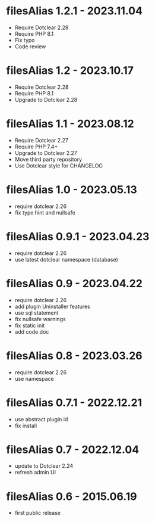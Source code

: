 filesAlias 1.2.1 - 2023.11.04
===========================================================
* Require Dotclear 2.28
* Require PHP 8.1
* Fix typo
* Code review

filesAlias 1.2 - 2023.10.17
===========================================================
* Require Dotclear 2.28
* Require PHP 8.1
* Upgrade to Dotclear 2.28

filesAlias 1.1 - 2023.08.12
===========================================================
* Require Dotclear 2.27
* Require PHP 7.4+
* Upgrade to Dotclear 2.27
* Move third party repository
* Use Dotclear style for CHANGELOG

filesAlias 1.0 - 2023.05.13
===========================================================
* require dotclear 2.26
* fix type hint and nullsafe

filesAlias 0.9.1 - 2023.04.23
===========================================================
* require dotclear 2.26
* use latest dotclear namespace (database)

filesAlias 0.9 - 2023.04.22
===========================================================
* require dotclear 2.26
* add plugin Uninstaller features
* use sql statement
* fix nullsafe warnings
* fix static init
* add code doc

filesAlias 0.8 - 2023.03.26
===========================================================
* require dotclear 2.26
* use namespace

filesAlias 0.7.1 - 2022.12.21
===========================================================
* use abstract plugin id
* fix install

filesAlias 0.7 - 2022.12.04
===========================================================
* update to Dotclear 2.24
* refresh admin UI

filesAlias 0.6 - 2015.06.19
===========================================================
* first public release